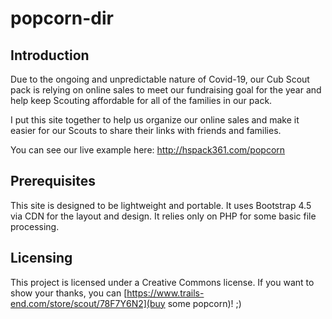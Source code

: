 # popcorn-dir

## Introduction

Due to the ongoing and unpredictable nature of Covid-19, our Cub Scout pack is relying on online sales to meet our fundraising goal for the year and help keep Scouting affordable for all of the families in our pack.

I put this site together to help us organize our online sales and make it easier for our Scouts to share their links with friends and families.

You can see our live example here: http://hspack361.com/popcorn

## Prerequisites

This site is designed to be lightweight and portable. It uses Bootstrap 4.5 via CDN for the layout and design. It relies only on PHP for some basic file processing.

## Licensing

This project is licensed under a Creative Commons license. If you want to show your thanks, you can [https://www.trails-end.com/store/scout/78F7Y6N2](buy some popcorn)! ;)
